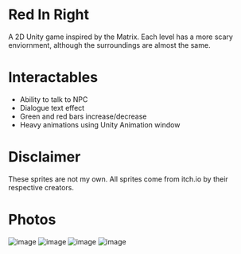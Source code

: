 # Red In Right

A 2D Unity game inspired by the Matrix. Each level has a more scary enviornment, although the surroundings are almost the same.

# Interactables

- Ability to talk to NPC
- Dialogue text effect
- Green and red bars increase/decrease
- Heavy animations using Unity Animation window

# Disclaimer

These sprites are not my own. All sprites come from itch.io by their respective creators.

# Photos

![image](https://user-images.githubusercontent.com/116927138/202889449-753e6b85-a88d-48cc-8f65-373a1d2dda43.png)
![image](https://user-images.githubusercontent.com/116927138/202889495-607aa408-1f51-4378-bdc2-07f73d9ed84d.png)
![image](https://user-images.githubusercontent.com/116927138/202889502-d1bb1087-356a-4f8f-a321-3dbf89589019.png)
![image](https://user-images.githubusercontent.com/116927138/202889516-74f69e76-3da7-4d48-976f-f47a99f1a4fb.png)
